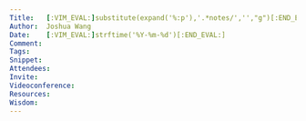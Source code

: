 ```yaml
---
Title:   [:VIM_EVAL:]substitute(expand('%:p'),'.*notes/','',"g")[:END_EVAL:]
Author:  Joshua Wang
Date:    [:VIM_EVAL:]strftime('%Y-%m-%d')[:END_EVAL:]
Comment:  
Tags:  
Snippet:      
Attendees:
Invite:
Videoconference:
Resources:
Wisdom:
---
```

